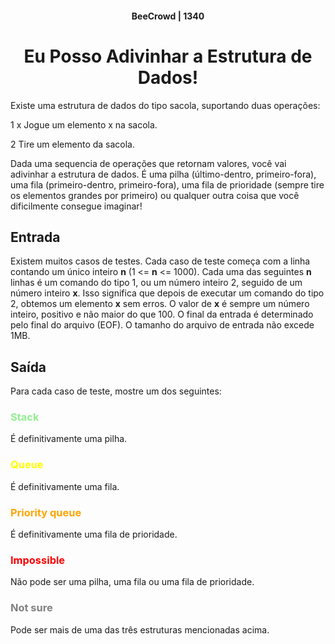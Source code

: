<style>
blue {
  color: lightblue;
}

red {
  color: red;
}

green {
  color: lightgreen;
}

yellow {
  color: yellow;
}

orange {
  color: orange;
}

grey {
  color: grey;
}
</style>



#### <center>BeeCrowd | 1340</center> ####

# <center>Eu Posso Adivinhar a Estrutura de Dados!</center> #

Existe uma estrutura de dados do tipo sacola, suportando duas operações:

1 x
Jogue um elemento x na sacola.

2
Tire um elemento da sacola.

Dada uma sequencia de operações que retornam valores, você vai adivinhar a estrutura de dados. É uma pilha (último-dentro, primeiro-fora), uma fila (primeiro-dentro, primeiro-fora), uma fila de prioridade (sempre tire os elementos grandes por primeiro) ou qualquer outra coisa que você dificilmente consegue imaginar!

## Entrada
Existem muitos casos de testes. Cada caso de teste começa com a linha contando um único inteiro **n** (1 <= **n** <= 1000). Cada uma das seguintes **n** linhas é um comando do tipo 1, ou um número inteiro 2, seguido de um número inteiro **x**. Isso significa que depois de executar um comando do tipo 2, obtemos um elemento **x** sem erros. O valor de **x** é sempre um número inteiro, positivo e não maior do que 100. O final da entrada é determinado pelo final do arquivo (EOF). O tamanho do arquivo de entrada não excede 1MB.

## Saída
Para cada caso de teste, mostre um dos seguintes:

### <green>Stack</green> 
É definitivamente uma pilha.

### <yellow>Queue</yellow>
É definitivamente uma fila.

### <orange>Priority queue</orange>
É definitivamente uma fila de prioridade.

### <red>Impossible</red>
Não pode ser uma pilha, uma fila ou uma fila de prioridade.

### <grey>Not sure</grey>
Pode ser mais de uma das três estruturas mencionadas acima.

